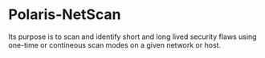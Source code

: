# Polaris-NetScan
Its purpose is to scan and identify short and long lived security flaws using one-time or contineous scan modes on a given network or host.
